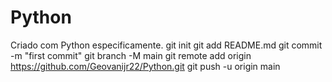 # Python
Criado com Python especificamente. 
git init
git add README.md
git commit -m "first commit"
git branch -M main
git remote add origin https://github.com/Geovanijr22/Python.git
git push -u origin main
